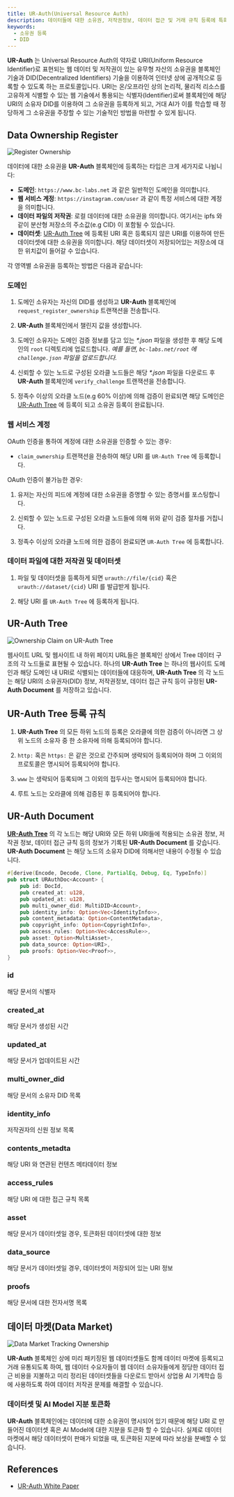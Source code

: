```yaml
---
title: UR-Auth(Universal Resource Auth)
description: 데이터들에 대한 소유권, 저작권정보, 데이터 접근 및 거래 규칙 등록에 특화된 블록체인에 대한 전반적인 내용을 다룹니다.
keywords:
  - 소유권 등록
  - DID
---
```


**UR-Auth** 는 Universal Resource Auth의 약자로 URI(Uniform Resource Identifier)로 표현되는 웹 데이터 및 저작권이 있는 유무형 자산의 소유권을 블록체인 기술과 DID(Decentralized Identifiers) 기술을 이용하여 인터넷 상에 공개적으로 등록할 수 있도록 하는 프로토콜입니다. URI는 온/오프라인 상의 논리적, 물리적 리소스를 고유하게 식별할 수 있는 웹 기술에서 통용되는 식별자(Identifier)로써 블록체인에 해당 URI의 소유자 DID를 이용하여 그 소유권을 등록하게 되고, 거대 AI가 이를 학습할 때 정당하게 그 소유권을 주장할 수 있는 기술적인 방법을 마련할 수 있게 됩니다. 

## Data Ownership Register

![Register Ownership](/media/images/docs/infrablockchain/service-chains/register-ownership.png)

데이터에 대한 소유권을 **UR-Auth** 블록체인에 등록하는 타입은 크게 세가지로 나뉩니다:

- **도메인**: `https://www.bc-labs.net` 과 같은 일반적인 도메인을 의미합니다.
- **웹 서비스 계정**: `https://instagram.com/user` 과 같이 특정 서비스에 대한 계정을 의미합니다.
- **데이터 파일의 저작권**: 로컬 데이터에 대한 소유권을 의미합니다. 여기서는 ipfs 와 같이 분산형 저장소의 주소값(e.g CID) 이 포함될 수 있습니다.
- **데이터셋**: [UR-Auth Tree](#ur-auth-tree) 에 등록된 URI 혹은 등록되지 않은 URI를 이용하여 만든 데이터셋에 대한 소유권을 의미합니다. 해당 데이터셋이 저장되어있는 저장소에 대한 위치값이 들어갈 수 있습니다.

각 영역별 소유권을 등록하는 방법은 다음과 같습니다:

### 도메인

1. 도메인 소유자는 자신의 DID를 생성하고 **UR-Auth** 블록체인에 `request_register_ownership` 트랜잭션을 전송합니다.

2. **UR-Auth** 블록체인에서 챌린지 값을 생성합니다.

3. 도메인 소유자는 도메인 검증 정보를 담고 있는 _*.json_ 파일을 생성한 후 해당 도메인의 `root` 디렉토리에 업로드합니다. 
_예를 들면, `bc-labs.net/root` 에 `challenge.json` 파일을 업로드합니다._

4. 신뢰할 수 있는 노드로 구성된 오라클 노드들은 해당 _*.json_ 파일을 다운로드 후 **UR-Auth** 블록체인에 `verify_challenge` 트랜잭션을 전송합니다. 

5. 정족수 이상의 오라클 노드(e.g 60% 이상)에 의해 검증이 완료되면 해당 도메인은 [UR-Auth Tree](#ur-auth-tree) 에 등록이 되고 소유권 등록이 완료됩니다.

### 웹 서비스 계정

OAuth 인증을 통하여 계정에 대한 소유권을 인증할 수 있는 경우:

- `claim_ownership` 트랜잭션을 전송하여 해당 URI 를 `UR-Auth Tree` 에 등록합니다.

OAuth 인증이 불가능한 경우:

1. 유저는 자신의 피드에 계정에 대한 소유권을 증명할 수 있는 증명서를 포스팅합니다. 

2. 신뢰할 수 있는 노드로 구성된 오라클 노드들에 의해 위와 같이 검증 절차를 거칩니다.

3. 정족수 이상의 오라클 노드에 의한 검증이 완료되면 `UR-Auth Tree`
 에 등록합니다.

### 데이터 파일에 대한 저작권 및 데이터셋

1. 파일 및 데이터셋을 등록하게 되면 `urauth://file/{cid}` 혹은 `urauth://dataset/{cid}` URI 를 발급받게 됩니다.

2. 해당 URI 를 `UR-Auth Tree` 에 등록하게 됩니다.

## UR-Auth Tree

![Ownership Claim on UR-Auth Tree](/media/images/docs/infrablockchain/service-chains/urauth-tree.png)

웹사이트 URL 및 웹사이트 내 하위 페이지 URL들은 블록체인 상에서 Tree 데이터 구조의 각 노드들로 표현될 수 있습니다. 하나의 **UR-Auth Tree** 는 하나의 웹사이트 도메인과 해당 도메인 내 URI로 식별되는 데이터들에 대응하며, **UR-Auth Tree** 의 각 노드는 해당 URI의 소유권자(DID) 정보, 저작권정보, 데이터 접근 규칙 등이 규정된 **UR-Auth Document** 를 저장하고 있습니다. 

## UR-Auth Tree 등록 규칙

1. **UR-Auth Tree** 의 모든 하위 노드의 등록은 오라클에 의한 검증이 아니라면 그 상위 노드의 소유자 중 한 소유자에 의해 등록되어야 합니다.

2. `http:` 혹은 `https:` 은 같은 것으로 간주되며 생략되어 등록되어야 하며 그 이외의 프로토콜은 명시되어 등록되어야 합니다.

3. `www` 는 생략되어 등록되며 그 이외의 접두사는 명시되어 등록되어야 합니다.

4. 루트 노드는 오라클에 의해 검증된 후 등록되어야 합니다.

## UR-Auth Document

**[UR-Auth Tree](#ur-auth-tree)** 의 각 노드는 해당 URI와 모든 하위 URI들에 적용되는 소유권 정보, 저작권 정보, 데이터 접근 규칙 등의 정보가 기록된 **UR-Auth Document** 를 갖습니다. **UR-Auth Document** 는 해당 노드의 소유자 DID에 의해서만 내용이 수정될 수 있습니다.

```rust
#[derive(Encode, Decode, Clone, PartialEq, Debug, Eq, TypeInfo)]
pub struct URAuthDoc<Account> {
    pub id: DocId,
    pub created_at: u128,
    pub updated_at: u128,
    pub multi_owner_did: MultiDID<Account>,
    pub identity_info: Option<Vec<IdentityInfo>>,
    pub content_metadata: Option<ContentMetadata>,
    pub copyright_info: Option<CopyrightInfo>,
    pub access_rules: Option<Vec<AccessRule>>,
    pub asset: Option<MultiAsset>,
    pub data_source: Option<URI>,
    pub proofs: Option<Vec<Proof>>,
}
```

### id
해당 문서의 식별자

### created_at
해당 문서가 생성된 시간

### updated_at
해당 문서가 업데이트된 시간

### multi_owner_did
해당 문서의 소유자 DID 목록

### identity_info
저작권자의 신원 정보 목록

### contents_metadta
해당 URI 와 연관된 컨텐츠 메타데이터 정보

### access_rules
해당 URI 에 대한 접근 규칙 목록

### asset
해당 문서가 데이터셋일 경우, 토큰화된 데이터셋에 대한 정보

### data_source
해당 문서가 데이터셋일 경우, 데이터셋이 저장되어 있는 URI 정보

### proofs
해당 문서에 대한 전자서명 목록 

## 데이터 마켓(Data Market)

![Data Market Tracking Ownership](/media/images/docs/infrablockchain/service-chains/data-market.png)

**UR-Auth** 블록체인 상에 미리 패키징된 웹 데이터셋들도 함께 데이터 마켓에 등록되고 거래 유통되도록 하여, 웹 데이터 수요자들이 웹 데이터 소유자들에게 정당한 데이터 접근 비용을 지불하고 미리 정리된 데이터셋들을 다운로드 받아서 상업용 AI 기계학습 등에 사용하도록 하여 데이터 저작권 문제를 해결할 수 있습니다. 

### 데이터셋 및 AI Model 지분 토큰화

**UR-Auth** 블록체인에는 데이터에 대한 소유권이 명시되어 있기 때문에 해당 URI 로 만들어진 데이터셋 혹은 AI Model에 대한 지분을 토큰화 할 수 있습니다. 실제로 데이터 마켓에서 해당 데이터셋이 판매가 되었을 때, 토큰화된 지분에 따라 보상을 분배할 수 있습니다. 

## References

- [UR-Auth White Paper]()